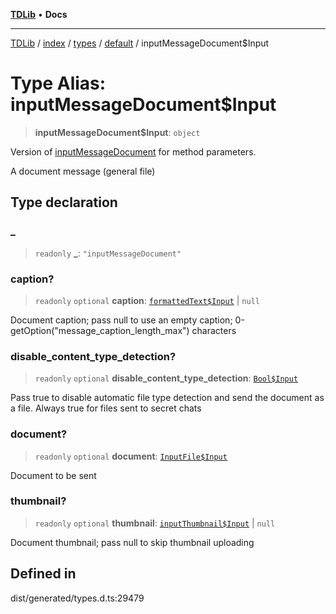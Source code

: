 [**TDLib**](../../../../../../README.md) • **Docs**

***

[TDLib](../../../../../../modules.md) / [index](../../../../../README.md) / [types](../../../README.md) / [default](../README.md) / inputMessageDocument$Input

# Type Alias: inputMessageDocument$Input

> **inputMessageDocument$Input**: `object`

Version of [inputMessageDocument](inputMessageDocument.md) for method parameters.

A document message (general file)

## Type declaration

### \_

> `readonly` **\_**: `"inputMessageDocument"`

### caption?

> `readonly` `optional` **caption**: [`formattedText$Input`](formattedText$Input-1.md) \| `null`

Document caption; pass null to use an empty caption; 0-getOption("message_caption_length_max") characters

### disable\_content\_type\_detection?

> `readonly` `optional` **disable\_content\_type\_detection**: [`Bool$Input`](Bool$Input.md)

Pass true to disable automatic file type detection and send the document as a file. Always true for files sent to secret chats

### document?

> `readonly` `optional` **document**: [`InputFile$Input`](InputFile$Input.md)

Document to be sent

### thumbnail?

> `readonly` `optional` **thumbnail**: [`inputThumbnail$Input`](inputThumbnail$Input-1.md) \| `null`

Document thumbnail; pass null to skip thumbnail uploading

## Defined in

dist/generated/types.d.ts:29479
